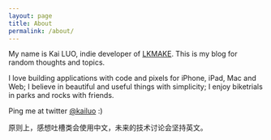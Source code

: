 ```yaml
---
layout: page
title: About
permalink: /about/
---
```


My name is Kai LUO, indie developer of [LKMAKE](http://lkmake.com). This is my blog for random thoughts and topics.

I love building applications with code and pixels for iPhone, iPad, Mac and Web; I believe in beautiful and useful things with simplicity; I enjoy biketrials in parks and rocks with friends.

Ping me at twitter [@kailuo](http://twitter.com/kailuo) :)

原则上，感想吐槽类会使用中文，未来的技术讨论会坚持英文。